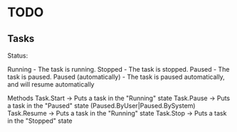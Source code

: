 # TODO

## Tasks

Status:

Running - The task is running.
Stopped - The task is stopped.
Paused  - The task is paused.
Paused (automatically) - The task is paused automatically, and will resume automatically

Methods
Task.Start  -> Puts a task in the "Running" state
Task.Pause  -> Puts a task in the "Paused" state (Paused.ByUser|Paused.BySystem)
Task.Resume -> Puts a task in the "Running" state
Task.Stop   -> Puts a task in the "Stopped" state